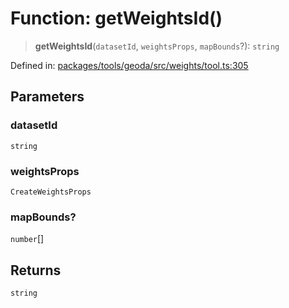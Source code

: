 # Function: getWeightsId()

> **getWeightsId**(`datasetId`, `weightsProps`, `mapBounds`?): `string`

Defined in: [packages/tools/geoda/src/weights/tool.ts:305](https://github.com/geodaopenjs/openassistant/blob/0a6a7e7306d75a25dc968b3117f04cb7bd613bec/packages/tools/geoda/src/weights/tool.ts#L305)

## Parameters

### datasetId

`string`

### weightsProps

`CreateWeightsProps`

### mapBounds?

`number`[]

## Returns

`string`
